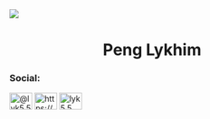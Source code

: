 <img src="https://wallpaperxyz.com/wp-content/uploads/Gif-Animated-Wallpaper-Background-Full-HD-Free-Download-for-PC-Macbook-261121-Wallpaperxyz.com-25.gif" />
<h1 align="center">Peng Lykhim</h1>

<h3 align="left">Social:</h3>
<p align="left">
<a href="https://twitter.com/@lyk5.5" target="blank"><img align="center" src="https://raw.githubusercontent.com/rahuldkjain/github-profile-readme-generator/master/src/images/icons/Social/twitter.svg" alt="@lyk5.5" height="30" width="40" /></a>
<a href="https://fb.com/https://web.facebook.com/profile.php?id=100012331022506" target="blank"><img align="center" src="https://raw.githubusercontent.com/rahuldkjain/github-profile-readme-generator/master/src/images/icons/Social/facebook.svg" alt="https://web.facebook.com/profile.php?id=100012331022506" height="30" width="40" /></a>
<a href="https://instagram.com/lyk5.5" target="blank"><img align="center" src="https://raw.githubusercontent.com/rahuldkjain/github-profile-readme-generator/master/src/images/icons/Social/instagram.svg" alt="lyk5.5" height="30" width="40" /></a>
</p>



